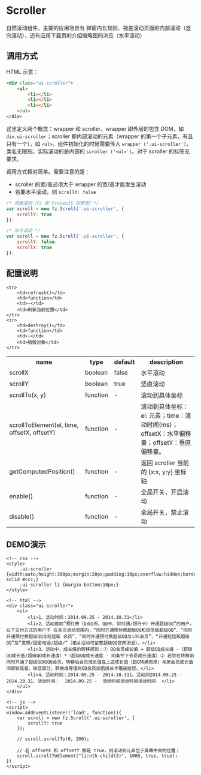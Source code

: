 # Scroller

自然滚动组件，主要的应用场景有 弹窗内长规则、视差滚动页面的内部滚动（竖向滚动），还有应用下载页的介绍缩略图的浏览（水平滚动）

## 调用方式

HTML 示意：
```html
<div class="ui-scroller">
	<ul>
		<li></li>
		<li></li>
		<li></li>
	</ul>
</div>
```

这里定义两个概念：wrapper 和 scroller。wrapper 即外层的包含 DOM，如 `div.ui-scroller`；scroller 即内部滚动的元素（wrapper 的第一个子元素，有且只有一个），如 `<ul>`。组件初始化的时候需要传入 `wrapper ('.ui-scroller')`，类名无限制。实际滚动的是内部的 `scroller ('<ul>')`。对于 scroller 的标签无要求。

调用方式相对简单。需要注意的是：

* scroller 的宽/高必须大于 wrapper 的宽/高才能发生滚动
* 若要水平滚动，则 `scrollY: false`




```js
/* 竖直滚动（fz 即 FrozenJS 的意思）*/
var scroll = new fz.Scroll('.ui-scroller', {
	scrollY: true
});

/* 水平滚动 */
var scroll = new fz.Scroll('.ui-scroller', {
	scrollY: false,
	scrollX: true
});
```


## 配置说明

<table width="100%">
	<tr>
		<th>name</th>
		<th>type</th>
		<th>default</th>
		<th>description</th>
	</tr>
	<tr>
		<td>scrollX</td>
		<td>boolean</td>
		<td>false</td>
		<td>水平滚动</td>
	</tr>
	<tr>
		<td>scrollY</td>
		<td>boolean</td>
		<td>true</td>
		<td>竖直滚动</td>
	</tr>
	<tr>
		<td>scrollTo(x, y)</td>
		<td>function</td>
		<td>-</td>
		<td>滚动到具体坐标</td>
	</tr>
	<tr>
		<td>scrollToElement(el, time, offsetX, offsetY)</td>
		<td>function</td>
		<td>-</td>
		<td>滚动到具体坐标：el: 元素；time：滚动时间(ms)；offsetX：水平偏移量；offsetY：垂直偏移量。</td>
	</tr>
	<tr>
		<td>getComputedPosition()</td>
		<td>function</td>
		<td>-</td>
		<td>返回 scroller 当前的 {x:x, y:y} 坐标轴</td>
	</tr>
	<tr>
		<td>enable()</td>
		<td>function</td>
		<td>-</td>
		<td>全局开关，开启滚动</td>
	</tr>
	<tr>
		<td>disable()</td>
		<td>function</td>
		<td>-</td>
		<td>全局开关，禁止滚动</td>
	</tr>

	<tr>
		<td>refresh()</td>
		<td>function</td>
		<td>-</td>
		<td>刷新当前位置</td>
	</tr>
	<tr>
		<td>destroy()</td>
		<td>function</td>
		<td>-</td>
		<td>销毁对象</td>
	</tr>
</table>



## DEMO演示
```iframe
<!-- css -->
<style>
	 .ui-scroller {width:auto;height:300px;margin:20px;padding:10px;overflow:hidden;border:1px solid #ccc;}
	 .ui-scroller li {margin-bottom:10px;}
</style>

<!-- html -->
<div class="ui-scroller">
	<ul>
		<li>1、活动时间：2014.09.25 - 2014.10.31</li>
		<li>2、活动面向“预付费（Q点Q币、QQ卡、财付通/银行卡）开通超级QQ”的用户。以下支付方式的用户不 在本次活动范围内，“同时开通预付费超级QQ和短信版超级QQ”、“同时开通预付费超级QQ与短信版 会员”、“同时开通预付费超级QQ与iOS会员”、“开通短信版超级QQ”及“宽带/固定电话/超级/”（相关活动可留意超级QQ官网消息）。</li>
		<li>3、活动中，成长值的转移规则：① QQ会员成长值 = 超级QQ成长值 -（超级QQ成长值/超级QQ成长速度）*（超级QQ成长速度 - 同条件下会员成长速度）② 若您在转移前同时开通了超级QQ和QQ会员，转移后会员成长值在上述成长值（超Q转换而来）与原会员成长值间取较高者。较低部分，转换成等值的QQ会员加倍成长卡赠送给您。</li>
		<li>4、活动时间：2014.09.25 - 2014.10.311、活动间2014.09.25 - 2014.10.31、活动时间：  2014.09.25 -  活动时间活动时间活动时间  </li>
	</ul>
</div>

<!-- js -->
<script>
window.addEventListener('load', function(){
	var scroll = new fz.Scroll('.ui-scroller', {
		scrollY: true
	});

	// scroll.scrollTo(0, 200);

	// 若 offsetX 和 offsetY 都是 true，则滚动到元素位于屏幕中央的位置；
	scroll.scrollToElement("li:nth-child(3)", 1000, true, true);
})
</script>
```


